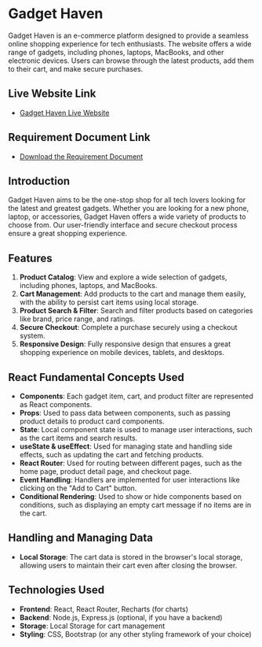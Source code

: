 # Gadget Haven

Gadget Haven is an e-commerce platform designed to provide a seamless online shopping experience for tech enthusiasts. The website offers a wide range of gadgets, including phones, laptops, MacBooks, and other electronic devices. Users can browse through the latest products, add them to their cart, and make secure purchases.

## Live Website Link

- [Gadget Haven Live Website](https://gadget-haven-a8.netlify.app/)

## Requirement Document Link

- [Download the Requirement Document](https://github.com/ProgrammingHero1/B10-A8-gadget-heaven/blob/main/Batch-10_Assignment-08.pdf)


## Introduction

Gadget Haven aims to be the one-stop shop for all tech lovers looking for the latest and greatest gadgets. Whether you are looking for a new phone, laptop, or accessories, Gadget Haven offers a wide variety of products to choose from. Our user-friendly interface and secure checkout process ensure a great shopping experience.

## Features

1. **Product Catalog**: View and explore a wide selection of gadgets, including phones, laptops, and MacBooks.
2. **Cart Management**: Add products to the cart and manage them easily, with the ability to persist cart items using local storage.
3. **Product Search & Filter**: Search and filter products based on categories like brand, price range, and ratings.
4. **Secure Checkout**: Complete a purchase securely using a checkout system.
5. **Responsive Design**: Fully responsive design that ensures a great shopping experience on mobile devices, tablets, and desktops.

## React Fundamental Concepts Used

- **Components**: Each gadget item, cart, and product filter are represented as React components.
- **Props**: Used to pass data between components, such as passing product details to product card components.
- **State**: Local component state is used to manage user interactions, such as the cart items and search results.
- **useState & useEffect**: Used for managing state and handling side effects, such as updating the cart and fetching products.
- **React Router**: Used for routing between different pages, such as the home page, product detail page, and checkout page.
- **Event Handling**: Handlers are implemented for user interactions like clicking on the "Add to Cart" button.
- **Conditional Rendering**: Used to show or hide components based on conditions, such as displaying an empty cart message if no items are in the cart.

## Handling and Managing Data

- **Local Storage**: The cart data is stored in the browser's local storage, allowing users to maintain their cart even after closing the browser.

## Technologies Used

- **Frontend**: React, React Router, Recharts (for charts)
- **Backend**: Node.js, Express.js (optional, if you have a backend)
- **Storage**: Local Storage for cart management
- **Styling**: CSS, Bootstrap (or any other styling framework of your choice)
